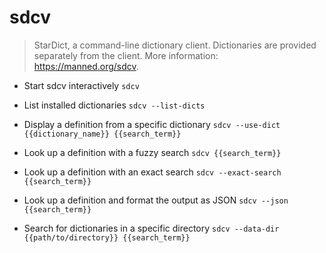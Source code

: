 # sdcv
> StarDict, a command-line dictionary client.
> Dictionaries are provided separately from the client.
> More information: <https://manned.org/sdcv>.

- Start sdcv interactively
`sdcv`

- List installed dictionaries
`sdcv --list-dicts`

- Display a definition from a specific dictionary
`sdcv --use-dict {{dictionary_name}} {{search_term}}`

- Look up a definition with a fuzzy search
`sdcv {{search_term}}`

- Look up a definition with an exact search
`sdcv --exact-search {{search_term}}`

- Look up a definition and format the output as JSON
`sdcv --json {{search_term}}`

- Search for dictionaries in a specific directory
`sdcv --data-dir {{path/to/directory}} {{search_term}}`
